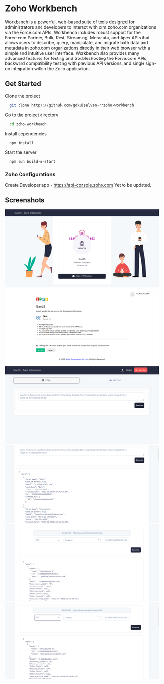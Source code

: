 
# Zoho Workbench

Workbench is a powerful, web-based suite of tools designed for administrators and developers to interact with crm.zoho.com organizations via the Force.com APIs. Workbench includes robust support for the Force.com Partner, Bulk, Rest, Streaming, Metadata, and Apex APIs that allows users to describe, query, manipulate, and migrate both data and metadata in zoho.com organizations directly in their web browser with a simple and intuitive user interface. Workbench also provides many advanced features for testing and troubleshooting the Force.com APIs, backward compatibility testing with previous API versions, and single sign-on integration within the Zoho application.


## Get Started

Clone the project

```bash
  git clone https://github.com/gokulselvan-r/zoho-workbench
```

Go to the project directory

```bash
  cd zoho-workbench
```

Install dependencies

```bash
  npm install
```

Start the server

```bash
  npm run build-n-start
```

### Zoho Configurations

Create Developer app - https://api-console.zoho.com
Yet to be updated.


## Screenshots

![Login](/public/images/screenshots/Login.png)
![Zoho Login](/public/images/screenshots/ZOHOLogin.png)
![SOQL Before](/public/images/screenshots/COQL1.png)
![SOQL After](/public/images/screenshots/COQL2.png)
![REST 1](/public/images/screenshots/REST1.png)
![REST 2](/public/images/screenshots/REST2.png)

